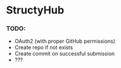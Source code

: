 # StructyHub

### TODO:

- OAuth2 (with proper GitHub permissions)
- Create repo if not exists
- Create commit on successful submission
- ???
